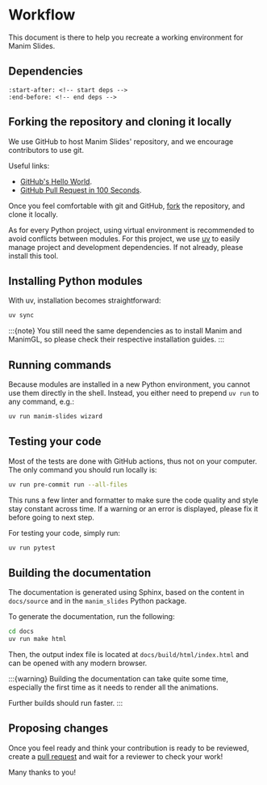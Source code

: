 # Workflow

This document is there to help you recreate a working environment for Manim Slides.

## Dependencies

```{include} ../installation.md
:start-after: <!-- start deps -->
:end-before: <!-- end deps -->
```

## Forking the repository and cloning it locally

We use GitHub to host Manim Slides' repository, and we encourage contributors to use git.

Useful links:

* [GitHub's Hello World](https://docs.github.com/en/get-started/quickstart/hello-world).
* [GitHub Pull Request in 100 Seconds](https://www.youtube.com/watch?v=8lGpZkjnkt4&ab_channel=Fireship).

Once you feel comfortable with git and GitHub,
[fork](https://github.com/jeertmans/manim-slides/fork)
the repository, and clone it locally.

As for every Python project, using virtual environment is recommended to avoid
conflicts between modules.
For this project, we use [uv](https://github.com/astral-sh/uv) to easily manage project
and development dependencies. If not already, please install this tool.

## Installing Python modules

With uv, installation becomes straightforward:

```bash
uv sync
```

:::{note}
You still need the same dependencies as to install Manim and ManimGL,
so please check their respective installation guides.
:::

## Running commands

Because modules are installed in a new Python environment,
you cannot use them directly in the shell.
Instead, you either need to prepend `uv run` to any command, e.g.:

```bash
uv run manim-slides wizard
```

## Testing your code

Most of the tests are done with GitHub actions, thus not on your computer.
The only command you should run locally is:

```bash
uv run pre-commit run --all-files
```

This runs a few linter and formatter to make sure the code quality and style stay
constant across time.
If a warning or an error is displayed, please fix it before going to next step.

For testing your code, simply run:

```bash
uv run pytest
```

## Building the documentation

The documentation is generated using Sphinx, based on the content
in `docs/source` and in the `manim_slides` Python package.

To generate the documentation, run the following:

```bash
cd docs
uv run make html
```

Then, the output index file is located at `docs/build/html/index.html` and
can be opened with any modern browser.

:::{warning}
Building the documentation can take quite some time, especially
the first time as it needs to render all the animations.

Further builds should run faster.
:::

## Proposing changes

Once you feel ready and think your contribution is ready to be reviewed,
create a [pull request](https://github.com/jeertmans/manim-slides/pulls)
and wait for a reviewer to check your work!

Many thanks to you!
